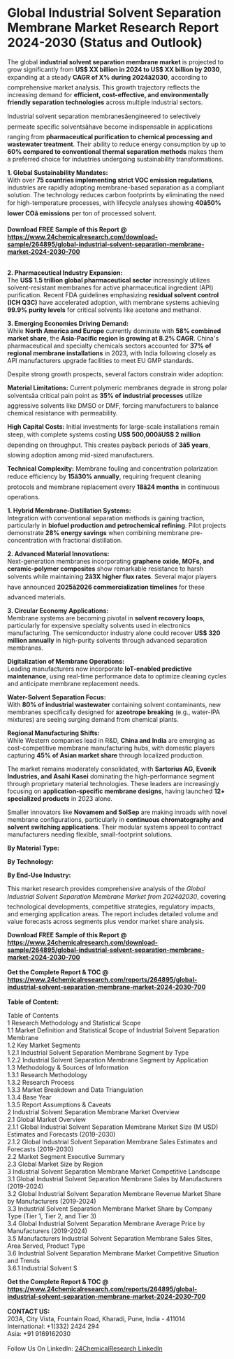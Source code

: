 <h1>Global Industrial Solvent Separation Membrane Market Research Report 2024-2030 (Status and Outlook)</h1><p>The global <strong>industrial solvent separation membrane market</strong> is projected to grow significantly from <strong>US$ XX billion in 2024 to US$ XX billion by 2030</strong>, expanding at a steady <strong>CAGR of X% during 2024â2030</strong>, according to comprehensive market analysis. This growth trajectory reflects the increasing demand for <strong>efficient, cost-effective, and environmentally friendly separation technologies</strong> across multiple industrial sectors.</p><p>Industrial solvent separation membranesâengineered to selectively permeate specific solventsâhave become indispensable in applications ranging from <strong>pharmaceutical purification to chemical processing and wastewater treatment</strong>. Their ability to reduce energy consumption by up to <strong>60% compared to conventional thermal separation methods</strong> makes them a preferred choice for industries undergoing sustainability transformations.</p><p><strong>1. Global Sustainability Mandates:</strong><br>
With over <strong>75 countries implementing strict VOC emission regulations</strong>, industries are rapidly adopting membrane-based separation as a compliant solution. The technology reduces carbon footprints by eliminating the need for high-temperature processes, with lifecycle analyses showing <strong>40â50% lower COâ emissions</strong> per ton of processed solvent.</p><div><b>Download FREE Sample of this Report @ 
            <a href="https://www.24chemicalresearch.com/download-sample/264895/global-industrial-solvent-separation-membrane-market-2024-2030-700">
            https://www.24chemicalresearch.com/download-sample/264895/global-industrial-solvent-separation-membrane-market-2024-2030-700</a></b></div><br><p><strong>2. Pharmaceutical Industry Expansion:</strong><br>
The <strong>US$ 1.5 trillion global pharmaceutical sector</strong> increasingly utilizes solvent-resistant membranes for active pharmaceutical ingredient (API) purification. Recent FDA guidelines emphasizing <strong>residual solvent control (ICH Q3C)</strong> have accelerated adoption, with membrane systems achieving <strong>99.9% purity levels</strong> for critical solvents like acetone and methanol.</p><p><strong>3. Emerging Economies Driving Demand:</strong><br>
While <strong>North America and Europe</strong> currently dominate with <strong>58% combined market share</strong>, the <strong>Asia-Pacific region is growing at 8.2% CAGR</strong>. China's pharmaceutical and specialty chemicals sectors accounted for <strong>37% of regional membrane installations</strong> in 2023, with India following closely as API manufacturers upgrade facilities to meet EU GMP standards.</p><p>Despite strong growth prospects, several factors constrain wider adoption:</p><p><strong>Material Limitations:</strong> Current polymeric membranes degrade in strong polar solventsâa critical pain point as <strong>35% of industrial processes</strong> utilize aggressive solvents like DMSO or DMF, forcing manufacturers to balance chemical resistance with permeability.</p><p><strong>High Capital Costs:</strong> Initial investments for large-scale installations remain steep, with complete systems costing <strong>US$ 500,000âUS$ 2 million</strong> depending on throughput. This creates payback periods of <strong>3â5 years</strong>, slowing adoption among mid-sized manufacturers.</p><p><strong>Technical Complexity:</strong> Membrane fouling and concentration polarization reduce efficiency by <strong>15â30% annually</strong>, requiring frequent cleaning protocols and membrane replacement every <strong>18â24 months</strong> in continuous operations.</p><p><strong>1. Hybrid Membrane-Distillation Systems:</strong><br>
Integration with conventional separation methods is gaining traction, particularly in <strong>biofuel production and petrochemical refining</strong>. Pilot projects demonstrate <strong>28% energy savings</strong> when combining membrane pre-concentration with fractional distillation.</p><p><strong>2. Advanced Material Innovations:</strong><br>
Next-generation membranes incorporating <strong>graphene oxide, MOFs, and ceramic-polymer composites</strong> show remarkable resistance to harsh solvents while maintaining <strong>2â3X higher flux rates</strong>. Several major players have announced <strong>2025â2026 commercialization timelines</strong> for these advanced materials.</p><p><strong>3. Circular Economy Applications:</strong><br>
Membrane systems are becoming pivotal in <strong>solvent recovery loops</strong>, particularly for expensive specialty solvents used in electronics manufacturing. The semiconductor industry alone could recover <strong>US$ 320 million annually</strong> in high-purity solvents through advanced separation membranes.</p><p><strong>Digitalization of Membrane Operations:</strong><br>
    Leading manufacturers now incorporate <strong>IoT-enabled predictive maintenance</strong>, using real-time performance data to optimize cleaning cycles and anticipate membrane replacement needs.</p><p><strong>Water-Solvent Separation Focus:</strong><br>
    With <strong>80% of industrial wastewater</strong> containing solvent contaminants, new membranes specifically designed for <strong>azeotrope breaking</strong> (e.g., water-IPA mixtures) are seeing surging demand from chemical plants.</p><p><strong>Regional Manufacturing Shifts:</strong><br>
    While Western companies lead in R&amp;D, <strong>China and India</strong> are emerging as cost-competitive membrane manufacturing hubs, with domestic players capturing <strong>45% of Asian market share</strong> through localized production.</p><p>The market remains moderately consolidated, with <strong>Sartorius AG, Evonik Industries, and Asahi Kasei</strong> dominating the high-performance segment through proprietary material technologies. These leaders are increasingly focusing on <strong>application-specific membrane designs</strong>, having launched <strong>12+ specialized products</strong> in 2023 alone.</p><p>Smaller innovators like <strong>Novamem and SolSep</strong> are making inroads with novel membrane configurations, particularly in <strong>continuous chromatography and solvent switching applications</strong>. Their modular systems appeal to contract manufacturers needing flexible, small-footprint solutions.</p><p><strong>By Material Type:</strong></p><p><strong>By Technology:</strong></p><p><strong>By End-Use Industry:</strong></p><p>This market research provides comprehensive analysis of the <em>Global Industrial Solvent Separation Membrane Market from 2024â2030</em>, covering technological developments, competitive strategies, regulatory impacts, and emerging application areas. The report includes detailed volume and value forecasts across segments plus vendor market share analysis.</p><div><b>Download FREE Sample of this Report @ 
            <a href="https://www.24chemicalresearch.com/download-sample/264895/global-industrial-solvent-separation-membrane-market-2024-2030-700">
            https://www.24chemicalresearch.com/download-sample/264895/global-industrial-solvent-separation-membrane-market-2024-2030-700</a></b></div><br><div><b>Get the Complete Report & TOC @ 
            <a href="https://www.24chemicalresearch.com/reports/264895/global-industrial-solvent-separation-membrane-market-2024-2030-700">
            https://www.24chemicalresearch.com/reports/264895/global-industrial-solvent-separation-membrane-market-2024-2030-700</a></b></div><br>
            <b>Table of Content:</b><p>Table of Contents<br />
1 Research Methodology and Statistical Scope<br />
1.1 Market Definition and Statistical Scope of Industrial Solvent Separation Membrane<br />
1.2 Key Market Segments<br />
1.2.1 Industrial Solvent Separation Membrane Segment by Type<br />
1.2.2 Industrial Solvent Separation Membrane Segment by Application<br />
1.3 Methodology & Sources of Information<br />
1.3.1 Research Methodology<br />
1.3.2 Research Process<br />
1.3.3 Market Breakdown and Data Triangulation<br />
1.3.4 Base Year<br />
1.3.5 Report Assumptions & Caveats<br />
2 Industrial Solvent Separation Membrane Market Overview<br />
2.1 Global Market Overview<br />
2.1.1 Global Industrial Solvent Separation Membrane Market Size (M USD) Estimates and Forecasts (2019-2030)<br />
2.1.2 Global Industrial Solvent Separation Membrane Sales Estimates and Forecasts (2019-2030)<br />
2.2 Market Segment Executive Summary<br />
2.3 Global Market Size by Region<br />
3 Industrial Solvent Separation Membrane Market Competitive Landscape<br />
3.1 Global Industrial Solvent Separation Membrane Sales by Manufacturers (2019-2024)<br />
3.2 Global Industrial Solvent Separation Membrane Revenue Market Share by Manufacturers (2019-2024)<br />
3.3 Industrial Solvent Separation Membrane Market Share by Company Type (Tier 1, Tier 2, and Tier 3)<br />
3.4 Global Industrial Solvent Separation Membrane Average Price by Manufacturers (2019-2024)<br />
3.5 Manufacturers Industrial Solvent Separation Membrane Sales Sites, Area Served, Product Type<br />
3.6 Industrial Solvent Separation Membrane Market Competitive Situation and Trends<br />
3.6.1 Industrial Solvent S</p><div><b>Get the Complete Report & TOC @ 
            <a href="https://www.24chemicalresearch.com/reports/264895/global-industrial-solvent-separation-membrane-market-2024-2030-700">
            https://www.24chemicalresearch.com/reports/264895/global-industrial-solvent-separation-membrane-market-2024-2030-700</a></b></div><br><b>CONTACT US:</b><br>
            203A, City Vista, Fountain Road, Kharadi, Pune, India - 411014<br>
            International: +1(332) 2424 294<br>
            Asia: +91 9169162030 <br><br>
            Follow Us On LinkedIn: <a href="https://www.linkedin.com/company/24chemicalresearch/">24ChemicalResearch LinkedIn</a>